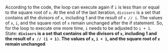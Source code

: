 According to the code, the loop can execute again if `i` is less than or equal to the square root of `x`. At the end of the last iteration, `divisors` is a set that contains all the divisors of `x`, including 1 and the result of `x // i`. The values of `x`, `i`, and the square root of `x` remain unchanged after the if statement. So, for the loop to execute one more time, `i` needs to be adjusted to `i + 1`.
State: **`divisors` is a set that contains all the divisors of `x`, including 1 and the result of `x // (i + 1)`. The values of `x`, `i + 1`, and the square root of `x` remain unchanged**